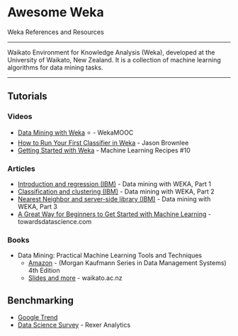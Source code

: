 # Awesome Weka
Weka References and Resources

-----
Waikato Environment for Knowledge Analysis (Weka), developed at the University of Waikato, New Zealand. It is a collection of machine learning algorithms for data mining tasks.

-----

## Tutorials

### Videos
* [Data Mining with Weka](https://www.youtube.com/channel/UCXYXSGq6Oz21b43hpW2DCvw) :star: - WekaMOOC
* [How to Run Your First Classifier in Weka](https://machinelearningmastery.com/how-to-run-your-first-classifier-in-weka/) - Jason Brownlee
* [Getting Started with Weka](https://www.youtube.com/watch?v=TF1yh5PKaqI) - Machine Learning Recipes #10

### Articles
* [Introduction and regression (IBM)](https://developer.ibm.com/articles/os-weka1/) - Data mining with WEKA, Part 1
* [Classification and clustering (IBM)](https://developer.ibm.com/articles/os-weka2/) - Data mining with WEKA, Part 2
* [Nearest Neighbor and server-side library (IBM)](https://www.ibm.com/developerworks/library/os-weka3/index.html) - Data mining with WEKA, Part 3
* [A Great Way for Beginners to Get Started with Machine Learning](https://towardsdatascience.com/a-great-way-for-beginners-to-get-started-with-machine-learning-833cce028620) - towardsdatascience.com


### Books
* Data Mining: Practical Machine Learning Tools and Techniques
    * [Amazon](https://www.amazon.com/Data-Mining-Practical-Techniques-Management/dp/0128042915/) - (Morgan Kaufmann Series in Data Management Systems) 4th Edition
    * [Slides and more](https://www.cs.waikato.ac.nz/ml/weka/book.html) - waikato.ac.nz
    

## Benchmarking
* [Google Trend](https://trends.google.com/trends/explore?date=all&q=%2Fm%2F0b2358,%2Fm%2F0d2n_m,KNIME,Azure%20ML%2BAzure%20Machine%20Learning)
* [Data Science Survey](https://www.rexeranalytics.com/data-science-survey.html) - Rexer Analytics
